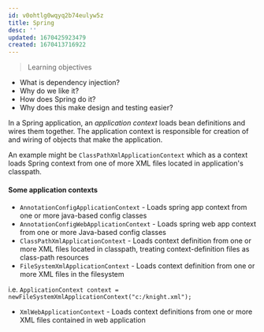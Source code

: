 ```yaml
---
id: v0ohtlg0wqyq2b74eulyw5z
title: Spring
desc: ''
updated: 1670425923479
created: 1670413716922
---
```

> Learning objectives
- What is dependency injection?
- Why do we like it?
- How does Spring do it?
- Why does this make design and testing easier?

In a Spring application, an *application context* loads bean definitions and wires them together.
The application context is responsible for creation of and wiring of objects that make the application.

An example might be `ClassPathXmlApplicationContext` which as a context loads Spring context from one of more XML files located in application's classpath.

#### Some application contexts
- `AnnotationConfigApplicationContext` - Loads spring app context from one or more java-based config classes
- `AnnotationConfigWebApplicationContext` - Loads spring web app context from one or more Java-based config classes
- `ClassPathXmlApplicationContext` - Loads context definition from one or more XML files located in classpath, treating context-definition files as class-path resources
- `FileSystemXmlApplicationContext` - Loads context definition from one or more XML files in the filesystem

i.e. `ApplicationContext context = newFileSystemXmlApplicationContext("c:/knight.xml");`
- `XmlWebApplicationContext` - Loads context definitions from one or more XML files contained in web application